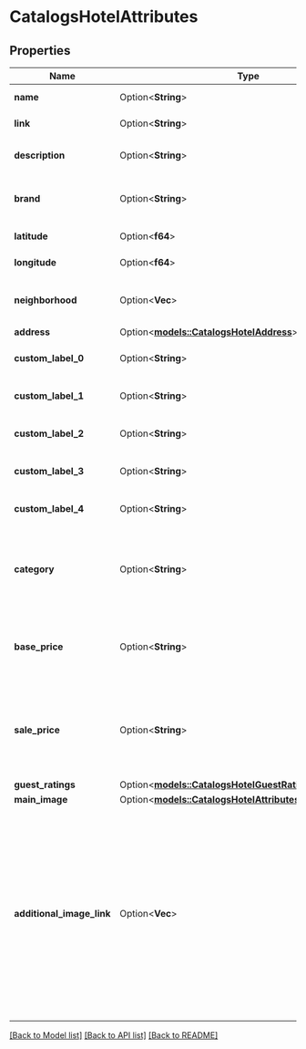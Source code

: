 # CatalogsHotelAttributes

## Properties

Name | Type | Description | Notes
------------ | ------------- | ------------- | -------------
**name** | Option<**String**> | The hotel's name. | [optional]
**link** | Option<**String**> | Link to the product page | [optional]
**description** | Option<**String**> | Brief description of the hotel. | [optional]
**brand** | Option<**String**> | The brand to which this hotel belongs to. | [optional]
**latitude** | Option<**f64**> | Latitude of the hotel. | [optional]
**longitude** | Option<**f64**> | Longitude of the hotel. | [optional]
**neighborhood** | Option<**Vec<String>**> | A list of neighborhoods where the hotel is located | [optional]
**address** | Option<[**models::CatalogsHotelAddress**](CatalogsHotelAddress.md)> |  | [optional]
**custom_label_0** | Option<**String**> | Custom grouping of hotels | [optional]
**custom_label_1** | Option<**String**> | Custom grouping of hotels | [optional]
**custom_label_2** | Option<**String**> | Custom grouping of hotels | [optional]
**custom_label_3** | Option<**String**> | Custom grouping of hotels | [optional]
**custom_label_4** | Option<**String**> | Custom grouping of hotels | [optional]
**category** | Option<**String**> | The type of property. The category can be any type of internal description desired. | [optional]
**base_price** | Option<**String**> | Base price of the hotel room per night followed by the ISO currency code | [optional]
**sale_price** | Option<**String**> | Sale price of a hotel room per night. Used to advertise discounts off the regular price of the hotel. | [optional]
**guest_ratings** | Option<[**models::CatalogsHotelGuestRatings**](CatalogsHotelGuestRatings.md)> |  | [optional]
**main_image** | Option<[**models::CatalogsHotelAttributesAllOfMainImage**](CatalogsHotelAttributes_allOf_main_image.md)> |  | [optional]
**additional_image_link** | Option<**Vec<String>**> | <p><= 2000 characters</p> <p>The links to additional images for your hotel. Up to ten additional images can be used to show a hotel from different angles. Must begin with http:// or https://.</p> | [optional]

[[Back to Model list]](../README.md#documentation-for-models) [[Back to API list]](../README.md#documentation-for-api-endpoints) [[Back to README]](../README.md)


